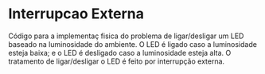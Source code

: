 # Interrupcao Externa
Código para a implementaç fisica do problema de ligar/desligar um LED baseado na luminosidade do ambiente. O LED é ligado caso a luminosidade esteja baixa; e o LED é desligado caso a luminosidade esteja alta. O tratamento de ligar/desligar o LED é feito por interrupção externa.
